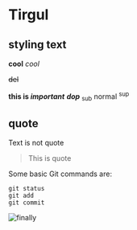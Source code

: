 # Tirgul

## styling text
**cool**
_cool_

~~del~~

**this is _important_**
**_dop_**
<sub>sub</sub> normal <sup>sup</sup>

## quote
Text is not quote
> This is quote

Some basic Git commands are:
```
git status
git add
git commit
```

![finally](http://www.plantuml.com/plantuml/proxy?cache=no&src=https://raw.githubusercontent.com/oriazadok/Tirgul/master/test.puml)









